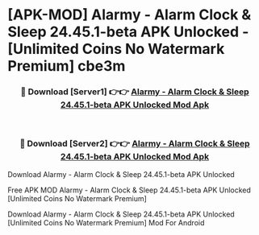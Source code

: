 # [APK-MOD] Alarmy - Alarm Clock & Sleep 24.45.1-beta APK Unlocked - [Unlimited Coins No Watermark Premium] cbe3m



<div align="center">
<h3>🔴 Download [Server1] 👉👉 <a href="https://momento.my/?title=Alarmy_-_Alarm_Clock_&_Sleep_24.45.1-beta_APK_Unlocked">Alarmy - Alarm Clock & Sleep 24.45.1-beta APK Unlocked Mod Apk</a></h3><br>

<h3>🔴 Download [Server2] 👉👉 <a href="https://momento.my/?title=Alarmy_-_Alarm_Clock_&_Sleep_24.45.1-beta_APK_Unlocked">Alarmy - Alarm Clock & Sleep 24.45.1-beta APK Unlocked Mod Apk</a></h3>
</div>



Download Alarmy - Alarm Clock & Sleep 24.45.1-beta APK Unlocked 

Free APK MOD Alarmy - Alarm Clock & Sleep 24.45.1-beta APK Unlocked [Unlimited Coins No Watermark Premium]

Download Alarmy - Alarm Clock & Sleep 24.45.1-beta APK Unlocked [Unlimited Coins No Watermark Premium] Mod For Android
